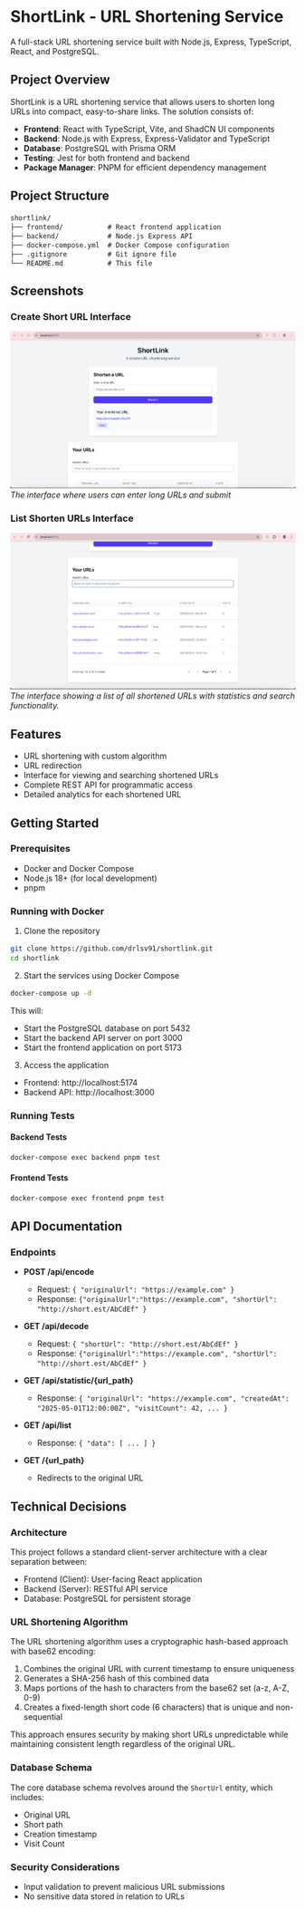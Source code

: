 # ShortLink - URL Shortening Service

A full-stack URL shortening service built with Node.js, Express, TypeScript, React, and PostgreSQL.

## Project Overview

ShortLink is a URL shortening service that allows users to shorten long URLs into compact, easy-to-share links. The solution consists of:

- **Frontend**: React with TypeScript, Vite, and ShadCN UI components
- **Backend**: Node.js with Express, Express-Validator and TypeScript
- **Database**: PostgreSQL with Prisma ORM
- **Testing**: Jest for both frontend and backend
- **Package Manager**: PNPM for efficient dependency management

## Project Structure

```
shortlink/
├── frontend/           # React frontend application
├── backend/            # Node.js Express API
├── docker-compose.yml  # Docker Compose configuration
├── .gitignore          # Git ignore file
└── README.md           # This file
```

## Screenshots

### Create Short URL Interface

![Create Short URL Interface](/img/create-shortlink.png)
_The interface where users can enter long URLs and submit_

### List Shorten URLs Interface

![List URLs Interface](/img/list-urls.png)
_The interface showing a list of all shortened URLs with statistics and search functionality._

## Features

- URL shortening with custom algorithm
- URL redirection
- Interface for viewing and searching shortened URLs
- Complete REST API for programmatic access
- Detailed analytics for each shortened URL

## Getting Started

### Prerequisites

- Docker and Docker Compose
- Node.js 18+ (for local development)
- pnpm

### Running with Docker

1. Clone the repository

```bash
git clone https://github.com/drlsv91/shortlink.git
cd shortlink
```

2. Start the services using Docker Compose

```bash
docker-compose up -d
```

This will:

- Start the PostgreSQL database on port 5432
- Start the backend API server on port 3000
- Start the frontend application on port 5173

3. Access the application

- Frontend: http://localhost:5174
- Backend API: http://localhost:3000

### Running Tests

#### Backend Tests

```bash
docker-compose exec backend pnpm test
```

#### Frontend Tests

```bash
docker-compose exec frontend pnpm test
```

## API Documentation

### Endpoints

- **POST /api/encode**

  - Request: `{ "originalUrl": "https://example.com" }`
  - Response: `{"originalUrl":"https://example.com", "shortUrl": "http://short.est/AbCdEf" }`

- **GET /api/decode**

  - Request: `{ "shortUrl": "http://short.est/AbCdEf" }`
  - Response: `{"originalUrl":"https://example.com", "shortUrl": "http://short.est/AbCdEf" }`

- **GET /api/statistic/{url_path}**

  - Response: `{ "originalUrl": "https://example.com", "createdAt": "2025-05-01T12:00:00Z", "visitCount": 42, ... }`

- **GET /api/list**

  - Response: `{ "data": [ ... ] }`

- **GET /{url_path}**
  - Redirects to the original URL

## Technical Decisions

### Architecture

This project follows a standard client-server architecture with a clear separation between:

- Frontend (Client): User-facing React application
- Backend (Server): RESTful API service
- Database: PostgreSQL for persistent storage

### URL Shortening Algorithm

The URL shortening algorithm uses a cryptographic hash-based approach with base62 encoding:

1. Combines the original URL with current timestamp to ensure uniqueness
2. Generates a SHA-256 hash of this combined data
3. Maps portions of the hash to characters from the base62 set (a-z, A-Z, 0-9)
4. Creates a fixed-length short code (6 characters) that is unique and non-sequential

This approach ensures security by making short URLs unpredictable while maintaining consistent length regardless of the original URL.

### Database Schema

The core database schema revolves around the `ShortUrl` entity, which includes:

- Original URL
- Short path
- Creation timestamp
- Visit Count

### Security Considerations

- Input validation to prevent malicious URL submissions
- No sensitive data stored in relation to URLs
